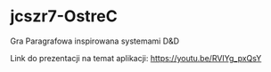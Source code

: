# jcszr7-OstreC
Gra Paragrafowa inspirowana systemami D&D

Link do prezentacji na temat aplikacji:
https://youtu.be/RVIYg_pxQsY
